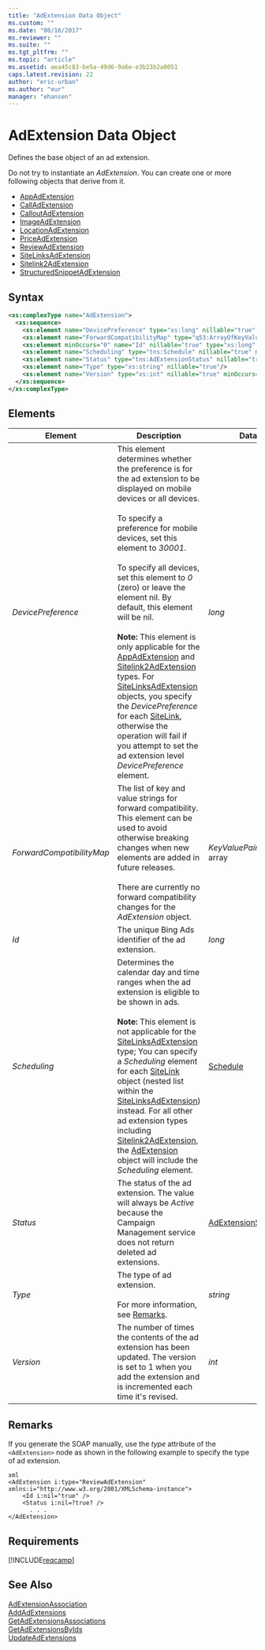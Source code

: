 ```yaml
---
title: "AdExtension Data Object"
ms.custom: ""
ms.date: "08/16/2017"
ms.reviewer: ""
ms.suite: ""
ms.tgt_pltfrm: ""
ms.topic: "article"
ms.assetid: aea45c83-be5a-49d6-9a6e-e3b23b2a0051
caps.latest.revision: 22
author: "eric-urban"
ms.author: "eur"
manager: "ehansen"
---
```

# AdExtension Data Object
Defines the base object of an ad extension.

Do not try to instantiate an *AdExtension*. You can create one or more following objects that derive from it.
-   [AppAdExtension](../campaign-api/appadextension-data-object.md)
-   [CallAdExtension](../campaign-api/calladextension-data-object.md)
-   [CalloutAdExtension](../campaign-api/calloutadextension-data-object.md)
-   [ImageAdExtension](../campaign-api/imageadextension-data-object.md)
-   [LocationAdExtension](../campaign-api/locationadextension-data-object.md)
-   [PriceAdExtension](../campaign-api/priceadextension-data-object.md)
-   [ReviewAdExtension](../campaign-api/reviewadextension-data-object.md)
-   [SiteLinksAdExtension](../campaign-api/sitelinksadextension-data-object.md)
-   [Sitelink2AdExtension](../campaign-api/sitelink2adextension-data-object.md)
-   [StructuredSnippetAdExtension](../campaign-api/structuredsnippetadextension-data-object.md)

## Syntax

```xml
<xs:complexType name="AdExtension">
  <xs:sequence>
    <xs:element name="DevicePreference" type="xs:long" nillable="true" minOccurs="0"/>
    <xs:element name="ForwardCompatibilityMap" type="q53:ArrayOfKeyValuePairOfstringstring" nillable="true" minOccurs="0" xmlns:q53="http://schemas.datacontract.org/2004/07/System.Collections.Generic"/>
    <xs:element minOccurs="0" name="Id" nillable="true" type="xs:long" />
    <xs:element name="Scheduling" type="tns:Schedule" nillable="true" minOccurs="0"/>
    <xs:element name="Status" type="tns:AdExtensionStatus" nillable="true" minOccurs="0"/>
    <xs:element name="Type" type="xs:string" nillable="true"/>
    <xs:element name="Version" type="xs:int" nillable="true" minOccurs="0"/>
  </xs:sequence>
</xs:complexType>
```

## <a name="Elements"></a>Elements

|Element|Description|Data Type|
|-----------|---------------|-------------|
|*DevicePreference*|This element determines whether the preference is for the ad extension to be displayed on mobile devices or all devices.<br /><br />To specify a preference for mobile devices, set this element to *30001*.<br /><br />To specify all devices, set this element to *0* (zero) or leave the element nil. By default, this element will be nil.<br/><br/>**Note:** This element is only applicable for the [AppAdExtension](../campaign-api/appadextension-data-object.md) and [Sitelink2AdExtension](../campaign-api/sitelink2adextension-data-object.md) types. For [SiteLinksAdExtension](../campaign-api/sitelinksadextension-data-object.md) objects, you specify the *DevicePreference* for each [SiteLink](../campaign-api/sitelink-data-object.md), otherwise the operation will fail if you attempt to set the ad extension level *DevicePreference* element.|*long*|
|*ForwardCompatibilityMap*|The list of key and value strings for forward compatibility. This element can be used to avoid otherwise breaking changes when new elements are added in future releases.<br /><br />There are currently no forward compatibility changes for the *AdExtension* object.|*KeyValuePairOfstringstring* array|
|*Id*|The unique Bing Ads identifier of the ad extension.|*long*|
|*Scheduling*|Determines the calendar day and time ranges when the ad extension is eligible to be shown in ads.<br/><br/>**Note:** This element is not applicable for the [SiteLinksAdExtension](../campaign-api/sitelinksadextension-data-object.md) type; You can specify a *Scheduling* element for each [SiteLink](../campaign-api/sitelink-data-object.md) object (nested list within the [SiteLinksAdExtension](../campaign-api/sitelinksadextension-data-object.md)) instead. For all other ad extension types including [Sitelink2AdExtension](../campaign-api/sitelink2adextension-data-object.md), the [AdExtension](../campaign-api/adextension-data-object.md) object will include the *Scheduling* element.|[Schedule](../campaign-api/schedule-data-object.md)|
|*Status*|The status of the ad extension. The value will always be *Active* because the Campaign Management service does not return deleted ad extensions.|[AdExtensionStatus](../campaign-api/adextensionstatus-value-set.md)|
|*Type*|The type of ad extension. <br/><br/>For more information, see [Remarks](#remarks).|*string*|
|*Version*|The number of times the contents of the ad extension has been updated. The version is set to 1 when you add the extension and is incremented each time it's revised.|*int*|

## <a name="remarks"></a>Remarks
If you generate the SOAP manually, use the *type* attribute of the `<AdExtension>` node as shown in the following example to specify the type of ad extension.

```
xml
<AdExtension i:type="ReviewAdExtension" xmlns:i="http://www.w3.org/2001/XMLSchema-instance">
    <Id i:nil="true" />
    <Status i:nil=?true? />
      . . .
</AdExtension>
```

## Requirements
[!INCLUDE[reqcamp](../campaign-api/includes/reqcamp.md)]
## See Also
[AdExtensionAssociation](../campaign-api/adextensionassociation-data-object.md)  
[AddAdExtensions](../campaign-api/addadextensions-service-operation.md)  
[GetAdExtensionsAssociations](../campaign-api/getadextensionsassociations-service-operation.md)  
[GetAdExtensionsByIds](../campaign-api/getadextensionsbyids-service-operation.md)  
[UpdateAdExtensions](../campaign-api/updateadextensions-service-operation.md)  

